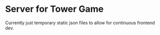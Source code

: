 # Server for Tower Game
Currently just temporary static json files to allow for continuous frontend dev.
